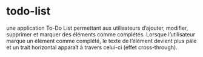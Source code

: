 # todo-list
 une application To-Do List permettant aux utilisateurs d’ajouter, modifier, supprimer et marquer des éléments comme complétés. Lorsque l’utilisateur marque un élément comme complété, le texte de l’élément devient plus pâle et un trait horizontal apparaît à travers celui-ci (effet cross-through).
